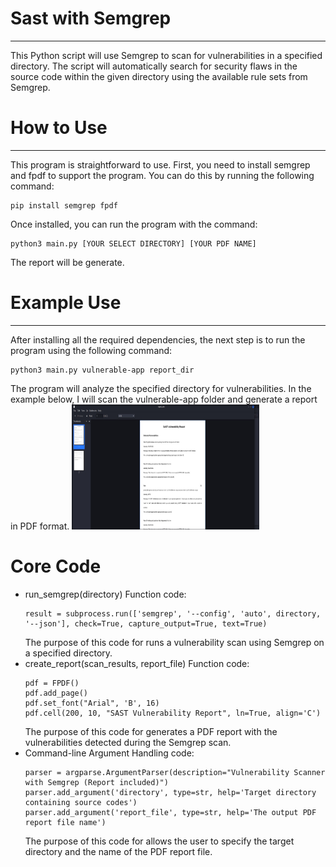# Sast with Semgrep
---
This Python script will use Semgrep to scan for vulnerabilities in a specified directory. The script will automatically search for security flaws in the source code within the given directory using the available rule sets from Semgrep.

# How to Use
---
This program is straightforward to use. First, you need to install semgrep and fpdf to support the program. You can do this by running the following command:
```
pip install semgrep fpdf
```

Once installed, you can run the program with the command:
```
python3 main.py [YOUR SELECT DIRECTORY] [YOUR PDF NAME]
```

The report will be generate.

# Example Use
---
After installing all the required dependencies, the next step is to run the program using the following command:
```
python3 main.py vulnerable-app report_dir
```
The program will analyze the specified directory for vulnerabilities. In the example below, I will scan the vulnerable-app folder and generate a report in PDF format.
<img src="image/example.jpg" alt="example test" width="300" height="200">

# Core Code
- run_semgrep(directory) Function
  code:
  ```
  result = subprocess.run(['semgrep', '--config', 'auto', directory, '--json'], check=True, capture_output=True, text=True)
  ```
  The purpose of this code for runs a vulnerability scan using Semgrep on a specified directory.
- create_report(scan_results, report_file) Function
  code:
  ```
  pdf = FPDF()
  pdf.add_page()
  pdf.set_font("Arial", 'B', 16)
  pdf.cell(200, 10, "SAST Vulnerability Report", ln=True, align='C')
  ```
  The purpose of this code for generates a PDF report with the vulnerabilities detected during the Semgrep scan.
- Command-line Argument Handling
  code:
  ```
  parser = argparse.ArgumentParser(description="Vulnerability Scanner with Semgrep (Report included)")
  parser.add_argument('directory', type=str, help='Target directory containing source codes')
  parser.add_argument('report_file', type=str, help='The output PDF report file name')
  ```
  The purpose of this code for allows the user to specify the target directory and the name of the PDF report file.

